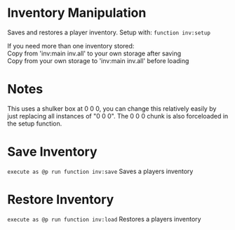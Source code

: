 # Inventory Manipulation
Saves and restores a player inventory. Setup with: `function inv:setup`

If you need more than one inventory stored:  
Copy from 'inv:main inv.all' to your own storage after saving  
Copy from your own storage to 'inv:main inv.all' before loading  

# Notes
This uses a shulker box at 0 0 0, you can change this relatively easily by just replacing all instances of "0 0 0". The 0 0 0 chunk is also forceloaded in the setup function.

# Save Inventory
`execute as @p run function inv:save`
Saves a players inventory

# Restore Inventory
`execute as @p run function inv:load`
Restores a players inventory
